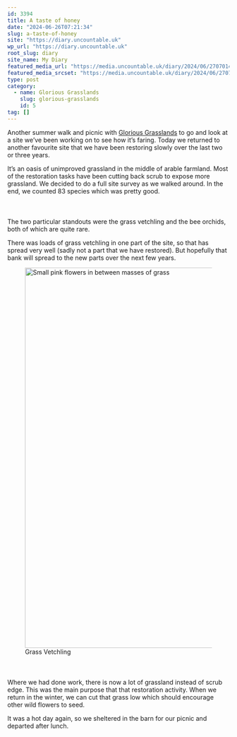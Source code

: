 ```yaml
---
id: 3394
title: A taste of honey
date: "2024-06-26T07:21:34"
slug: a-taste-of-honey
site: "https://diary.uncountable.uk"
wp_url: "https://diary.uncountable.uk"
root_slug: diary
site_name: My Diary
featured_media_url: "https://media.uncountable.uk/diary/2024/06/27070146/IMG20240626121508.webp"
featured_media_srcset: "https://media.uncountable.uk/diary/2024/06/27070146/IMG20240626121508-300x169.webp 300w, https://media.uncountable.uk/diary/2024/06/27070146/IMG20240626121508-1024x576.webp 1024w, https://media.uncountable.uk/diary/2024/06/27070146/IMG20240626121508-150x150.webp 150w, https://media.uncountable.uk/diary/2024/06/27070146/IMG20240626121508-640x360.webp 640w, https://media.uncountable.uk/diary/2024/06/27070146/IMG20240626121508.webp 2000w"
type: post
category:
  - name: Glorious Grasslands
    slug: glorious-grasslands
    id: 5
tag: []
---
```



<p>Another summer walk and picnic with <a href="https://www.cotswolds-nl.org.uk/looking-after/our-grasslands-projects/glorious-cotswolds-grasslands/">Glorious Grasslands</a> to go and look at a site we&#8217;ve been working on to see how it&#8217;s faring.  Today we returned to another favourite site that we have been restoring slowly over the last two or three years.</p>



<p>It&#8217;s an oasis of unimproved grassland in the middle of arable farmland.  Most of the restoration tasks have been cutting back scrub to expose more grassland.  We decided to do a full site survey as we walked around.  In the end, we counted 83 species which was pretty good.  </p>


<style>.kb-row-layout-id3394_3c9664-43 > .kt-row-column-wrap{align-content:start;}:where(.kb-row-layout-id3394_3c9664-43 > .kt-row-column-wrap) > .wp-block-kadence-column{justify-content:start;}.kb-row-layout-id3394_3c9664-43 > .kt-row-column-wrap{column-gap:var(--global-kb-gap-md, 2rem);row-gap:var(--global-kb-gap-md, 2rem);padding-top:var(--global-kb-spacing-sm, 1.5rem);padding-bottom:var(--global-kb-spacing-sm, 1.5rem);grid-template-columns:repeat(2, minmax(0, 1fr));}.kb-row-layout-id3394_3c9664-43 > .kt-row-layout-overlay{opacity:0.30;}@media all and (max-width: 1024px){.kb-row-layout-id3394_3c9664-43 > .kt-row-column-wrap{grid-template-columns:repeat(2, minmax(0, 1fr));}}@media all and (max-width: 767px){.kb-row-layout-id3394_3c9664-43 > .kt-row-column-wrap{grid-template-columns:minmax(0, 1fr);}.kb-row-layout-id3394_3c9664-43 > .kt-row-column-wrap > .wp-block-kadence-column:nth-of-type(1){order:2;}.kb-row-layout-id3394_3c9664-43 > .kt-row-column-wrap > .wp-block-kadence-column:nth-of-type(2){order:1;}.kb-row-layout-id3394_3c9664-43 > .kt-row-column-wrap > .wp-block-kadence-column:nth-of-type(3){order:12;}.kb-row-layout-id3394_3c9664-43 > .kt-row-column-wrap > .wp-block-kadence-column:nth-of-type(4){order:11;}.kb-row-layout-id3394_3c9664-43 > .kt-row-column-wrap > .wp-block-kadence-column:nth-of-type(5){order:22;}.kb-row-layout-id3394_3c9664-43 > .kt-row-column-wrap > .wp-block-kadence-column:nth-of-type(6){order:21;}.kb-row-layout-id3394_3c9664-43 > .kt-row-column-wrap > .wp-block-kadence-column:nth-of-type(7){order:32;}.kb-row-layout-id3394_3c9664-43 > .kt-row-column-wrap > .wp-block-kadence-column:nth-of-type(8){order:31;}}</style><div class="kb-row-layout-wrap kb-row-layout-id3394_3c9664-43 alignnone wp-block-kadence-rowlayout"><div class="kt-row-column-wrap kt-has-2-columns kt-row-layout-equal kt-tab-layout-inherit kt-mobile-layout-row kt-row-valign-top">
<style>.kadence-column3394_f21779-ee > .kt-inside-inner-col,.kadence-column3394_f21779-ee > .kt-inside-inner-col:before{border-top-left-radius:0px;border-top-right-radius:0px;border-bottom-right-radius:0px;border-bottom-left-radius:0px;}.kadence-column3394_f21779-ee > .kt-inside-inner-col{column-gap:var(--global-kb-gap-sm, 1rem);}.kadence-column3394_f21779-ee > .kt-inside-inner-col{flex-direction:column;}.kadence-column3394_f21779-ee > .kt-inside-inner-col > .aligncenter{width:100%;}.kadence-column3394_f21779-ee > .kt-inside-inner-col:before{opacity:0.3;}.kadence-column3394_f21779-ee{position:relative;}@media all and (max-width: 1024px){.kadence-column3394_f21779-ee > .kt-inside-inner-col{flex-direction:column;justify-content:center;}}@media all and (max-width: 767px){.kadence-column3394_f21779-ee > .kt-inside-inner-col{flex-direction:column;justify-content:center;}}</style>
<div class="wp-block-kadence-column kadence-column3394_f21779-ee"><div class="kt-inside-inner-col">
<p>The two particular standouts were the grass vetchling and the bee orchids, both of which are quite rare.</p>



<p>There was loads of grass vetchling in one part of the site, so that has spread very well (sadly not a part that we have restored).  But hopefully that bank will spread to the new parts over the next few years.</p>
</div></div>


<style>.kadence-column3394_5151d9-99 > .kt-inside-inner-col,.kadence-column3394_5151d9-99 > .kt-inside-inner-col:before{border-top-left-radius:0px;border-top-right-radius:0px;border-bottom-right-radius:0px;border-bottom-left-radius:0px;}.kadence-column3394_5151d9-99 > .kt-inside-inner-col{column-gap:var(--global-kb-gap-sm, 1rem);}.kadence-column3394_5151d9-99 > .kt-inside-inner-col{flex-direction:column;}.kadence-column3394_5151d9-99 > .kt-inside-inner-col > .aligncenter{width:100%;}.kadence-column3394_5151d9-99 > .kt-inside-inner-col:before{opacity:0.3;}.kadence-column3394_5151d9-99{position:relative;}@media all and (max-width: 1024px){.kadence-column3394_5151d9-99 > .kt-inside-inner-col{flex-direction:column;justify-content:center;}}@media all and (max-width: 767px){.kadence-column3394_5151d9-99 > .kt-inside-inner-col{flex-direction:column;justify-content:center;}}</style>
<div class="wp-block-kadence-column kadence-column3394_5151d9-99"><div class="kt-inside-inner-col">
<figure class="wp-block-image size-large"><img loading="lazy" decoding="async" width="1024" height="862" src="https://media.uncountable.uk/diary/2024/06/27070145/IMG20240626123555-1024x862.webp" alt="Small pink flowers in between masses of grass" class="wp-image-3389" srcset="https://media.uncountable.uk/diary/2024/06/27070145/IMG20240626123555-1024x862.webp 1024w, https://media.uncountable.uk/diary/2024/06/27070145/IMG20240626123555-300x252.webp 300w, https://media.uncountable.uk/diary/2024/06/27070145/IMG20240626123555-640x539.webp 640w, https://media.uncountable.uk/diary/2024/06/27070145/IMG20240626123555.webp 2000w" sizes="auto, (max-width: 1024px) 100vw, 1024px" /><figcaption class="wp-element-caption">Grass Vetchling</figcaption></figure>
</div></div>

</div></div>


<p>Where we had done work, there is now a lot of grassland instead of scrub edge.  This was the main purpose that that restoration activity.  When we return in the winter, we can cut that grass low which should encourage other wild flowers to seed.</p>



<p>It was a hot day again, so we sheltered in the barn for our picnic and departed after lunch.</p>
